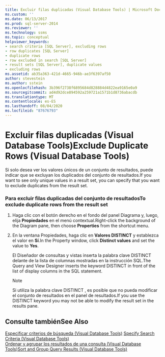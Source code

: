 ```yaml
---
title: Excluir filas duplicadas (Visual Database Tools) | Microsoft Docs
ms.custom: ''
ms.date: 06/13/2017
ms.prod: sql-server-2014
ms.reviewer: ''
ms.technology: ssms
ms.topic: conceptual
helpviewer_keywords:
- search criteria [SQL Server], excluding rows
- row duplicates [SQL Server]
- duplicate rows
- row excluded in search [SQL Server]
- result sets [SQL Server], duplicate values
- excluding rows
ms.assetid: ab35a363-421d-4665-946b-ae3f6397af50
author: stevestein
ms.author: sstein
ms.openlocfilehash: 3b396f2738f6895684d828884d4822ea9165e0a9
ms.sourcegitcommit: ad4d92dce894592a259721a1571b1d8736abacdb
ms.translationtype: MT
ms.contentlocale: es-ES
ms.lasthandoff: 08/04/2020
ms.locfileid: "87676793"
---
```

# <a name="exclude-duplicate-rows-visual-database-tools"></a><span data-ttu-id="b8ab7-102">Excluir filas duplicadas (Visual Database Tools)</span><span class="sxs-lookup"><span data-stu-id="b8ab7-102">Exclude Duplicate Rows (Visual Database Tools)</span></span>
  <span data-ttu-id="b8ab7-103">Si solo desea ver los valores únicos de un conjunto de resultados, puede indicar que se excluyan los duplicados del conjunto de resultados.</span><span class="sxs-lookup"><span data-stu-id="b8ab7-103">If you want to see only unique values in a result set, you can specify that you want to exclude duplicates from the result set.</span></span>  
  
### <a name="to-exclude-duplicate-rows-from-the-result-set"></a><span data-ttu-id="b8ab7-104">Para excluir filas duplicadas del conjunto de resultados</span><span class="sxs-lookup"><span data-stu-id="b8ab7-104">To exclude duplicate rows from the result set</span></span>  
  
1.  <span data-ttu-id="b8ab7-105">Haga clic con el botón derecho en el fondo del panel Diagrama y, luego, elija **Propiedades** en el menú contextual.</span><span class="sxs-lookup"><span data-stu-id="b8ab7-105">Right-click the background of the Diagram pane, then choose **Properties** from the shortcut menu.</span></span>  
  
2.  <span data-ttu-id="b8ab7-106">En la ventana Propiedades, haga clic en **Valores DISTINCT** y establezca el valor en **Sí**.</span><span class="sxs-lookup"><span data-stu-id="b8ab7-106">In the Property window, click **Distinct values** and set the value to **Yes**.</span></span>  
  
     <span data-ttu-id="b8ab7-107">El Diseñador de consultas y vistas inserta la palabra clave DISTINCT delante de la lista de columnas mostradas en la instrucción SQL.</span><span class="sxs-lookup"><span data-stu-id="b8ab7-107">The Query and View Designer inserts the keyword DISTINCT in front of the list of display columns in the SQL statement.</span></span>  
  
    > [!NOTE]  
    >  <span data-ttu-id="b8ab7-108">Si utiliza la palabra clave DISTINCT , es posible que no pueda modificar el conjunto de resultados en el panel de resultados.</span><span class="sxs-lookup"><span data-stu-id="b8ab7-108">If you use the DISTINCT keyword you may not be able to modify the result set in the results pane.</span></span>  
  
## <a name="see-also"></a><span data-ttu-id="b8ab7-109">Consulte también</span><span class="sxs-lookup"><span data-stu-id="b8ab7-109">See Also</span></span>  
 <span data-ttu-id="b8ab7-110">[Especificar criterios de búsqueda &#40;Visual Database Tools&#41;](visual-database-tools.md) </span><span class="sxs-lookup"><span data-stu-id="b8ab7-110">[Specify Search Criteria &#40;Visual Database Tools&#41;](visual-database-tools.md) </span></span>  
 [<span data-ttu-id="b8ab7-111">Ordenar y agrupar los resultados de una consulta &#40;Visual Database Tools&#41;</span><span class="sxs-lookup"><span data-stu-id="b8ab7-111">Sort and Group Query Results &#40;Visual Database Tools&#41;</span></span>](sort-and-group-query-results-visual-database-tools.md)  
  
  
